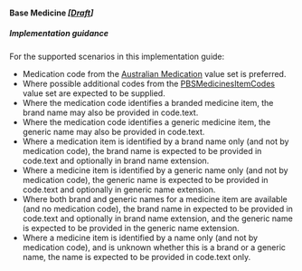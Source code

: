 #### Base Medicine *[[Draft](http://hl7.org/fhir/stu3/valueset-publication-status.html)]*

#####  Implementation guidance 
For the supported scenarios in this implementation guide:
* Medication code from the [Australian Medication](https://healthterminologies.gov.au/fhir/ValueSet/australian-medication-1) value set is preferred.
* Where possible additional codes from the [PBSMedicinesItemCodes](http://build.fhir.org/ig/hl7au/au-fhir-base/ValueSet-pbs-item.html) value set are expected to be supplied.
* Where the medication code identifies a branded medicine item, the brand name may also be provided in code.text. 
* Where the medication code identifies a generic medicine item, the generic name may also be provided in code.text.
* Where a medication item is identified by a brand name only (and not by medication code), the brand name is expected to be provided in code.text and optionally in brand name extension. 
* Where a medicine item is identified by a generic name only (and not by medication code), the generic name is expected to be provided in code.text and optionally in generic name extension.
* Where both brand and generic names for a medicine item are available (and no medication code), the brand name in expected to be provided in code.text and optionally in brand name extension, and the generic name is expected to be provided in the generic name extension.
* Where a medicine item is identified by a name only (and not by medication code), and is unknown whether this is a brand or a generic name, the name is expected to be provided in code.text only.


